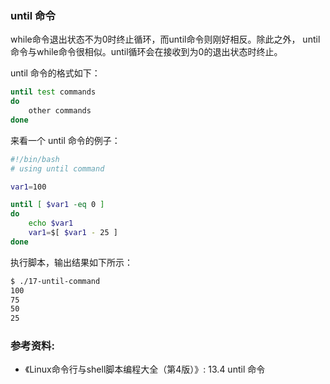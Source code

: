 ### until 命令

while命令退出状态不为0时终止循环，而until命令则刚好相反。除此之外，
until命令与while命令很相似。until循环会在接收到为0的退出状态时终止。

until 命令的格式如下：

```bash
until test commands
do
    other commands
done
```


来看一个 until 命令的例子：

```bash
#!/bin/bash
# using until command

var1=100

until [ $var1 -eq 0 ]
do
	echo $var1
	var1=$[ $var1 - 25 ]
done
```

执行脚本，输出结果如下所示：

```bash
$ ./17-until-command
100
75
50
25
```


### 参考资料:
- 《Linux命令行与shell脚本编程大全（第4版）》: 13.4 until 命令 
